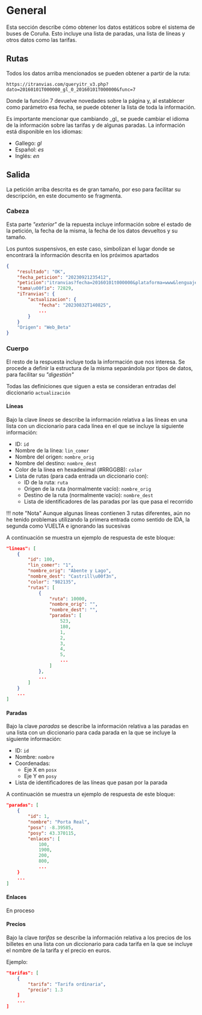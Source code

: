# General

Esta sección describe cómo obtener los datos estáticos sobre el sistema de buses de Coruña. Esto incluye una lista de paradas, una lista de líneas y otros datos como las tarifas.

## Rutas

Todos los datos arriba mencionados se pueden obtener a partir de la ruta:

```
https://itranvias.com/queryitr_v3.php?dato=20160101T000000_gl_0_20160101T000000&func=7
```

Donde la función 7 devuelve novedades sobre la página y, al establecer como parámetro esa fecha, se puede obtener la lista de toda la información.

Es importante mencionar que cambiando \_gl\_ se puede cambiar el idioma de la información sobre las tarifas y de algunas paradas. La información está disponible en los idiomas:

- Gallego: _gl_
- Español: _es_
- Inglés: _en_

## Salida

La petición arriba descrita es de gran tamaño, por eso para facilitar su descripción, en este documento se fragmenta.

### Cabeza

Esta parte _"exterior"_ de la repuesta incluye información sobre el estado de la petición, la fecha de la misma, la fecha de los datos devueltos y su tamaño.

Los puntos suspensivos, en este caso, simbolizan el lugar donde se encontrará la información descrita en los próximos apartados

```json
{
    "resultado": "OK",
    "fecha_peticion": "20230921235412",
    "peticion":"itranvias?fecha=20160101t000000&plataforma=www&lenguaje=gl&idnovedad=0&fechanovedad=20160101t000000",
    "tama\u00f1o": 72829,
    "iTranvias": {
        "actualizacion": {
            "fecha": "20230832T140825",
            ...
        }
    }
    "Origen": "Web_Beta"
}
```

### Cuerpo

El resto de la respuesta incluye toda la información que nos interesa. Se procede a definir la estructura de la misma separándola por tipos de datos, para facilitar su _"digestión"_

Todas las definiciones que siguen a esta se consideran entradas del diccionario `actualización`

#### Líneas

Bajo la clave _lineas_ se describe la información relativa a las líneas en una lista con un diccionario para cada línea en el que se incluye la siguiente información:

- ID: `id`
- Nombre de la línea: `lin_comer`
- Nombre del origen: `nombre_orig`
- Nombre del destino: `nombre_dest`
- Color de la línea en hexadeximal (#RRGGBB): `color`
- Lista de rutas (para cada entrada un diccionario con):
    - ID de la ruta: `ruta`
    - Origen de la ruta (normalmente vacío): `nombre_orig`
    - Destino de la ruta (normalmente vacío): `nombre_dest`
    - Lista de identificadores de las paradas por las que pasa el recorrido

!!! note "Nota"
    Aunque algunas líneas contienen 3 rutas diferentes, aún no he tenido problemas utilizando la primera entrada como sentido de IDA, la segunda como VUELTA e ignorando las sucesivas

A continuación se muestra un ejemplo de respuesta de este bloque:

```json
"lineas": [
    {
        "id": 100,
        "lin_comer": "1",
        "nombre_orig": "Abente y Lago",
        "nombre_dest": "Castrill\u00f3n",
        "color": "982135",
        "rutas": [
            {
                "ruta": 10000,
                "nombre_orig": "",
                "nombre_dest": "",
                "paradas": [
                    523,
                    180,
                    1,
                    2,
                    3,
                    4,
                    5,
                    ...
                ]
            },
            ...
        ]
    }
    ...
]
```

#### Paradas

Bajo la clave _paradas_ se describe la información relativa a las paradas en una lista con un diccionario para cada parada en la que se incluye la siguiente información:

- ID: `id`
- Nombre: `nombre`
- Coordenadas:
    - Eje X en `posx`
    - Eje Y en `posy`
- Lista de identificadores de las líneas que pasan por la parada

A continuación se muestra un ejemplo de respuesta de este bloque:

```json
"paradas": [
    {
        "id": 1,
        "nombre": "Porta Real",
        "posx": -8.39585,
        "posy": 43.370115,
        "enlaces": [
            100,
            1900,
            200,
            800,
            ...
    }
    ...
]
```

#### Enlaces

En proceso

#### Precios

Bajo la clave _tarifas_ se describe la información relativa a los precios de los billetes en una lista con un diccionario para cada tarifa en la que se incluye el nombre de la tarifa y el precio en euros.

Ejemplo:

```json
"tarifas": [
    {
        "tarifa": "Tarifa ordinaria",
        "precio": 1.3
    ]
    ...
]
```
